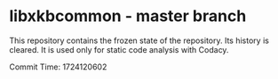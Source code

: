 # libxkbcommon - master branch

This repository contains the frozen state of the repository.
Its history is cleared. It is used only for static code
analysis with Codacy.

Commit Time: 1724120602